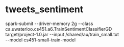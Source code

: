 # tweets_sentiment

spark-submit --driver-memory 2g --class ca.uwaterloo.cs451.a6.TrainSentimentClassifierGD \
 target/project-1.0.jar --input /shared/au/train_small.txt \
 --model cs451-small-train-model
